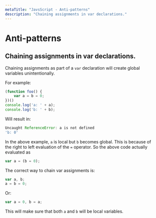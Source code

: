 ```yaml
---
metaTitle: "JavsScript - Anti-patterns"
description: "Chaining assignments in var declarations."
---
```


# Anti-patterns



## Chaining assignments in var declarations.


Chaining assignments as part of a `var` declaration will create global variables unintentionally.

For example:

```js
(function foo() {    
    var a = b = 0;
})()
console.log('a: ' + a);
console.log('b: ' + b);

```

Will result in:

```js
Uncaught ReferenceError: a is not defined
'b: 0'

```

In the above example, `a` is local but `b` becomes global. This is because of the right to left evaluation of the `=` operator. So the above code actually evaluated as

```js
var a = (b = 0);

```

The correct way to chain var assignments is:

```js
var a, b;
a = b = 0;

```

Or:

```js
var a = 0, b = a;

```

This will make sure that both `a` and `b` will be local variables.

